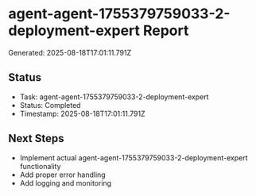 # agent-agent-1755379759033-2-deployment-expert Report

Generated: 2025-08-18T17:01:11.791Z

## Status
- Task: agent-agent-1755379759033-2-deployment-expert
- Status: Completed
- Timestamp: 2025-08-18T17:01:11.791Z

## Next Steps
- Implement actual agent-agent-1755379759033-2-deployment-expert functionality
- Add proper error handling
- Add logging and monitoring
